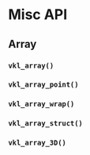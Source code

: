 # Misc API

## Array

### `vkl_array()`
### `vkl_array_point()`
### `vkl_array_wrap()`
### `vkl_array_struct()`
### `vkl_array_3D()`
